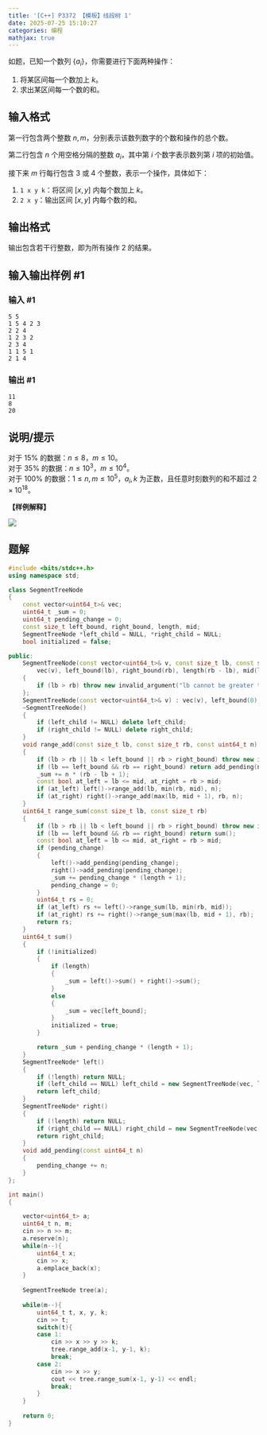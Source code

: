```yaml
---
title: '[C++] P3372 【模板】线段树 1'
date: 2025-07-25 15:10:27
categories: 编程
mathjax: true
---
```


如题，已知一个数列 $\{a_i\}$，你需要进行下面两种操作：

1. 将某区间每一个数加上 $k$。
2. 求出某区间每一个数的和。

<!-- More -->

## 输入格式

第一行包含两个整数 $n, m$，分别表示该数列数字的个数和操作的总个数。

第二行包含 $n$ 个用空格分隔的整数 $a_i$，其中第 $i$ 个数字表示数列第 $i$ 项的初始值。

接下来 $m$ 行每行包含 $3$ 或 $4$ 个整数，表示一个操作，具体如下：

1. `1 x y k`：将区间 $[x, y]$ 内每个数加上 $k$。
2. `2 x y`：输出区间 $[x, y]$ 内每个数的和。

## 输出格式

输出包含若干行整数，即为所有操作 2 的结果。

## 输入输出样例 #1

### 输入 #1

```
5 5
1 5 4 2 3
2 2 4
1 2 3 2
2 3 4
1 1 5 1
2 1 4
```

### 输出 #1

```
11
8
20
```

## 说明/提示

对于 $15\%$ 的数据：$n \le 8$，$m \le 10$。  
对于 $35\%$ 的数据：$n \le {10}^3$，$m \le {10}^4$。    
对于 $100\%$ 的数据：$1 \le n, m \le {10}^5$，$a_i,k$ 为正数，且任意时刻数列的和不超过 $2\times 10^{18}$。

**【样例解释】**

![](https://cdn.luogu.com.cn/upload/pic/2251.png)

## 题解

```cpp 面向对象的懒加载线段树模版.cpp
#include <bits/stdc++.h>
using namespace std;

class SegmentTreeNode
{
	const vector<uint64_t>& vec;
	uint64_t _sum = 0;
	uint64_t pending_change = 0;
	const size_t left_bound, right_bound, length, mid;
	SegmentTreeNode *left_child = NULL, *right_child = NULL;
	bool initialized = false;

public:
	SegmentTreeNode(const vector<uint64_t>& v, const size_t lb, const size_t rb) :
		vec(v), left_bound(lb), right_bound(rb), length(rb - lb), mid(lb + length / 2)
	{
		if (lb > rb) throw new invalid_argument("lb cannot be greater than rb");
	};
    SegmentTreeNode(const vector<uint64_t>& v) : vec(v), left_bound(0), right_bound(v.size()-1), length(v.size()-1), mid(length/2) {}
	~SegmentTreeNode()
	{
		if (left_child != NULL) delete left_child;
		if (right_child != NULL) delete right_child;
	}
	void range_add(const size_t lb, const size_t rb, const uint64_t n)
	{
		if (lb > rb || lb < left_bound || rb > right_bound) throw new invalid_argument("invalid bounds!");
		if (lb == left_bound && rb == right_bound) return add_pending(n);
		_sum += n * (rb - lb + 1);
		const bool at_left = lb <= mid, at_right = rb > mid;
		if (at_left) left()->range_add(lb, min(rb, mid), n);
		if (at_right) right()->range_add(max(lb, mid + 1), rb, n);
	}
	uint64_t range_sum(const size_t lb, const size_t rb)
	{
		if (lb > rb || lb < left_bound || rb > right_bound) throw new invalid_argument("invalid bounds!");
		if (lb == left_bound && rb == right_bound) return sum();
		const bool at_left = lb <= mid, at_right = rb > mid;
		if (pending_change)
		{
			left()->add_pending(pending_change);
			right()->add_pending(pending_change);
			_sum += pending_change * (length + 1);
			pending_change = 0;
		}
		uint64_t rs = 0;
		if (at_left) rs += left()->range_sum(lb, min(rb, mid));
		if (at_right) rs += right()->range_sum(max(lb, mid + 1), rb);
		return rs;
	}
	uint64_t sum()
	{
		if (!initialized)
		{
			if (length)
			{
				_sum = left()->sum() + right()->sum();
			}
			else
			{
				_sum = vec[left_bound];
			}
			initialized = true;
		}

		return _sum + pending_change * (length + 1);
	}
	SegmentTreeNode* left()
	{
		if (!length) return NULL;
		if (left_child == NULL) left_child = new SegmentTreeNode(vec, left_bound, mid);
		return left_child;
	}
	SegmentTreeNode* right()
	{
		if (!length) return NULL;
		if (right_child == NULL) right_child = new SegmentTreeNode(vec, mid + 1, right_bound);
		return right_child;
	}
	void add_pending(const uint64_t n)
	{
		pending_change += n;
	}
};

int main()
{

	vector<uint64_t> a;
    uint64_t n, m;
    cin >> n >> m;
    a.reserve(n);
    while(n--){
        uint64_t x;
        cin >> x;
        a.emplace_back(x);
    }
    
	SegmentTreeNode tree(a);
	
    while(m--){
        uint64_t t, x, y, k;
        cin >> t;
        switch(t){
        case 1:
            cin >> x >> y >> k;
            tree.range_add(x-1, y-1, k);
            break;
        case 2:
            cin >> x >> y;
            cout << tree.range_sum(x-1, y-1) << endl;
            break;
        }
    }
    
	return 0;
}
```